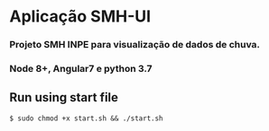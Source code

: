 # Aplicação SMH-UI
### Projeto SMH INPE para visualização de dados de chuva.
### Node 8+, Angular7 e python 3.7

## Run using start file

```
$ sudo chmod +x start.sh && ./start.sh
```
